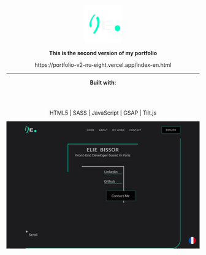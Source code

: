 <p align="center"><img src="dist/images/logo.png" alt="Logo" width="100" height="100"></p>
<p align="center">
  <strong>This is the second version of my portfolio</strong>
</p>
<p align="center">https://portfolio-v2-nu-eight.vercel.app/index-en.html</p>

<hr>

<p align="center"><strong>Built with</strong>:</p> <br><br>

<p align="center">
HTML5 | SASS | JavaScript | GSAP | Tilt.js
</p>

![Portfolio Screenshot](dist/images/portfolioV2-screenshot.png)


